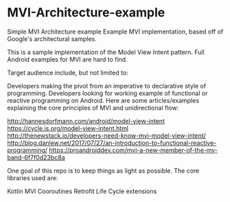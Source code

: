 # MVI-Architecture-example
Simple MVI Architecture example
Example MVI implementation, based off of Google's architectural samples.

This is a sample implementation of the Model View Intent pattern. Full Android examples for MVI are hard to find.

Target audience include, but not limited to:

Developers making the pivot from an imperative to declarative style of programming.
Developers looking for working example of functional or reactive programming on Android.
Here are some articles/examples explaining the core principles of MVI and unidirectional flow:

http://hannesdorfmann.com/android/model-view-intent
https://cycle.js.org/model-view-intent.html
http://thenewstack.io/developers-need-know-mvi-model-view-intent/
http://blog.danlew.net/2017/07/27/an-introduction-to-functional-reactive-programming/
https://proandroiddev.com/mvi-a-new-member-of-the-mv-band-6f7f0d23bc8a


One goal of this repo is to keep things as light as possible. The core libraries used are:

Kotlin
MVI
Cooroutines
Retrofit
Life Cycle extensions



